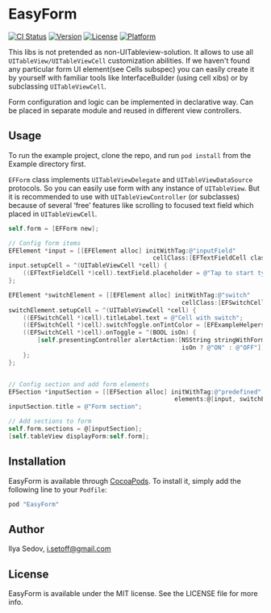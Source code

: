 # EasyForm

[![CI Status](https://travis-ci.org/setoff/EasyForm.svg?style=flat)](https://travis-ci.org/setoff/EasyForm)
[![Version](https://img.shields.io/cocoapods/v/EasyForm.svg?style=flat)](http://cocoapods.org/pods/EasyForm)
[![License](https://img.shields.io/cocoapods/l/EasyForm.svg?style=flat)](http://cocoapods.org/pods/EasyForm)
[![Platform](https://img.shields.io/cocoapods/p/EasyForm.svg?style=flat)](http://cocoapods.org/pods/EasyForm)

This libs is not pretended as non-UITableview-solution. It allows to use all `UITableView/UITableViewCell` customization abilities. If we haven't found any particular form UI element(see Cells subspec) you can easily create it by yourself with familiar tools like InterfaceBuilder (using cell xibs) or by subclassing `UITableViewCell`.

Form configuration and logic can be implemented in declarative way. Can be placed in separate module and reused in different view controllers.

## Usage

To run the example project, clone the repo, and run `pod install` from the Example directory first.

`EFForm` class implements `UITableViewDelegate` and `UITableViewDataSource` protocols. So you can easily use form with any instance of `UITableView`. But it is recommended to use with `UITableViewController` (or subclasses) because of several ‘free’ features like scrolling to focused text field which placed in `UITableViewCell`.

```Objective-C
self.form = [EFForm new];

// Config form items
EFElement *input = [[EFElement alloc] initWithTag:@"inputField"
                                        cellClass:[EFTextFieldCell class]];
input.setupCell = ^(UITableViewCell *cell) {
    ((EFTextFieldCell *)cell).textField.placeholder = @"Tap to start typing";
};

EFElement *switchElement = [[EFElement alloc] initWithTag:@"switch"
                                                cellClass:[EFSwitchCell class]];
switchElement.setupCell = ^(UITableViewCell *cell) {
    ((EFSwitchCell *)cell).titleLabel.text = @"Cell with switch";
    ((EFSwitchCell *)cell).switchToggle.onTintColor = [EFExampleHelpers greenColor];
    ((EFSwitchCell *)cell).onToggle = ^(BOOL isOn) {
        [self.presentingController alertAction:[NSString stringWithFormat:@"Toggle is %@",
                                                isOn ? @"ON" : @"OFF"]];
    };
};


// Config section and add form elements
EFSection *inputSection = [[EFSection alloc] initWithTag:@"predefined"
                                              elements:@[input, switchElement]];
inputSection.title = @"Form section";

// Add sections to form
self.form.sections = @[inputSection];
[self.tableView displayForm:self.form];
```

## Installation

EasyForm is available through [CocoaPods](http://cocoapods.org). To install
it, simply add the following line to your `Podfile`:

```ruby
pod "EasyForm"
```

## Author

Ilya Sedov, i.setoff@gmail.com

## License

EasyForm is available under the MIT license. See the LICENSE file for more info.
